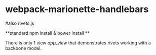 # webpack-marionette-handlebars
#also rivets.js

**standard npm install & bower install **

There is only 1 view *app_view* that demonstrates rivets working with a backbone model.
